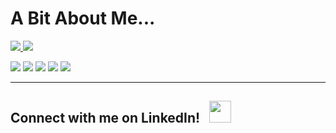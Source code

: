 # A Bit About Me...

<div >
  <a  href="https://github.com/daniel-jacks">
    <img src="https://github-readme-streak-stats.herokuapp.com/?user=daniel-jacks&theme=great-gatsby" />
  </a>
  <a  href="https://github.com/anuraghazra/github-readme-stats">
    <img src="https://github-readme-stats.vercel.app/api?username=daniel-jacks&show_icons=true&theme=great-gatsby" />
  </a>
<!-- 
[![Daniel's GitHub stats](https://github-readme-stats.vercel.app/api?username=daniel-jacks&show_icons=true&theme=cobalt2)](https://github.com/anuraghazra/github-readme-stats) -->

![](https://img.shields.io/badge/Developer-Node-informational?style=flat&logo=node.js&logoColor=68a063&color=68a063) 
![](https://img.shields.io/badge/Developer-React-informational?style=flat&logo=react&logoColor=00ffff&color=00ffff)
![](https://img.shields.io/badge/Developer-JavaScript-informational?style=flat&logo=javascript&logoColor=f0db4f&color=f0db4f)
![](https://img.shields.io/badge/Developer-HTML-informational?style=flat&logo=html5&logoColor=ff3333&color=ff3333)
![](https://img.shields.io/badge/Developer-CSS-informational?style=flat&logo=css-wizardry&logoColor=66d3fa&color=66d3fa)

---
  <div>
    <h2>Connect with me on LinkedIn! &nbsp;  
    <a style='display: inline' target="_blank" rel="noopener noreferrer" href='https://www.linkedin.com/in/daniel-jacks/'><img src='https://cliply.co/wp-content/uploads/2021/02/372102050_LINKEDIN_ICON_400px.gif' style='width: 35px; height: 35px'></a>
    </h2>
  </div>
</div> 